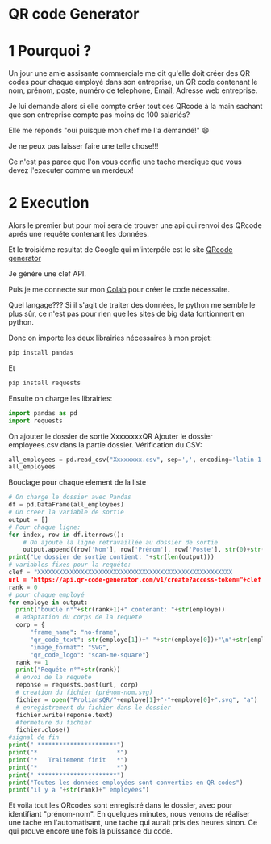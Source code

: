 # QR code Generator

1 Pourquoi ?
===========

Un jour une amie assisante commerciale me dit qu'elle doit créer des QR codes pour chaque employé dans son entreprise, un QR code contenant le nom, prénom, poste, numéro de telephone, Email, Adresse web entreprise.

Je lui demande alors si elle compte créer tout ces QRcode à la main sachant que son entreprise compte pas moins de 100 salariés?

Elle me reponds "oui puisque mon chef me l'a demandé!" :smile:

Je ne peux pas laisser faire une telle chose!!!

Ce n'est pas parce que l'on vous confie une tache merdique que vous devez l'executer comme un merdeux!

2 Execution
===========

Alors le premier but pour moi sera de trouver une api qui renvoi des QRcode aprés une requéte contenant les données.

Et le troisiéme resultat de Google qui m'interpéle est le site [QRcode generator](https://www.qr-code-generator.com)

Je génére une clef API.

Puis je me connecte sur mon [Colab](https://colab.research.google.com/#) pour créer le code nécessaire.


Quel langage??? Si il s'agit de traiter des données, le python me semble le plus sûr, ce n'est pas pour rien que les sites de big data fontionnent en python.

Donc on importe les deux librairies nécessaires à mon projet:
```py
pip install pandas
```
Et
```py
pip install requests
```
Ensuite on charge les librairies:
```py
import pandas as pd
import requests
```
On ajouter le dossier de sortie XxxxxxxxQR
Ajouter le dossier employees.csv dans la partie dossier.
Vérification du CSV:
```py
all_employees = pd.read_csv("Xxxxxxxx.csv", sep=',', encoding='latin-1')
all_employees
```
Bouclage pour chaque element de la liste
```py
# On charge le dossier avec Pandas
df = pd.DataFrame(all_employees)
# On creer la variable de sortie
output = []
# Pour chaque ligne:
for index, row in df.iterrows():
    # On ajoute la ligne retravaillée au dossier de sortie
    output.append((row['Nom'], row['Prénom'], row['Poste'], str(0)+str(row['Telephone']), row['Email'], row['AdressProlians']))
print("Le dossier de sortie contient: "+str(len(output)))
# variables fixes pour la requéte:
clef = "XXXXXXXXXXXXXXXXXXXXXXXXXXXXXXXXXXXXXXXXXXXXXXXXXXXXXX
url = "https://api.qr-code-generator.com/v1/create?access-token="+clef
rank = 0
# pour chaque employé
for employe in output:
  print("boucle n°"+str(rank+1)+" contenant: "+str(employe))
  # adaptation du corps de la requete
  corp = {
      "frame_name": "no-frame",
      "qr_code_text": str(employe[1])+" "+str(employe[0])+"\n"+str(employe[2])+"\n"+str(employe[3])+"\n"+str(employe[4])+"\n"+str(employe[5]),
      "image_format": "SVG",
      "qr_code_logo": "scan-me-square"}
  rank += 1
  print("Requéte n°"+str(rank))
  # envoi de la requete
  reponse = requests.post(url, corp)
  # creation du fichier (prénom-nom.svg)
  fichier = open("ProliansQR/"+employe[1]+"-"+employe[0]+".svg", "a")
  # enregistrement du fichier dans le dossier
  fichier.write(reponse.text)
  #fermeture du fichier
  fichier.close()
#signal de fin
print(" **********************")
print("*                      *")
print("*   Traitement finit   *")
print("*                      *")
print(" **********************")
print("Toutes les données employées sont converties en QR codes")
print("il y a "+str(rank)+" employées")
```
Et voila tout les QRcodes sont enregistré dans le dossier, avec pour identifiant "prénom-nom".
En quelques minutes, nous venons de réaliser une tache en l'automatisant, une tache qui aurait pris des heures sinon.
Ce qui prouve encore une fois la puissance du code.









